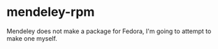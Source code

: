 mendeley-rpm
============

Mendeley does not make a package for Fedora, I'm going to attempt to make one myself.